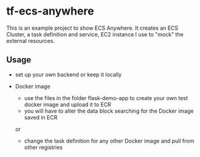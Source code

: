 # tf-ecs-anywhere

This is an example project to show ECS Anywhere.
It creates an ECS Cluster, a task definition and service, EC2 instance I use to "mock" the external resources.

## Usage
- set up your own backend or keep it locally
- Docker image
  - use the files in the folder flask-demo-app to create your own test docker image and upload it to ECR
  - you will have to alter the data block searching for the Docker image saved in ECR

  or 

  - change the task definition for any other Docker image and pull from other registries
